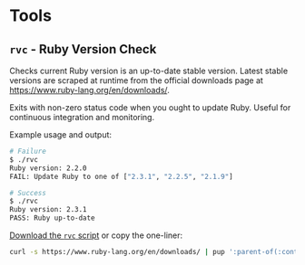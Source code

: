 # Tools

## `rvc` - Ruby Version Check

Checks current Ruby version is an up-to-date stable version. Latest stable versions
are scraped at runtime from the official downloads page at https://www.ruby-lang.org/en/downloads/.

Exits with non-zero status code when you ought to update Ruby. Useful
for continuous integration and monitoring.

Example usage and output:

```bash
# Failure
$ ./rvc
Ruby version: 2.2.0
FAIL: Update Ruby to one of ["2.3.1", "2.2.5", "2.1.9"]

# Success
$ ./rvc
Ruby version: 2.3.1
PASS: Ruby up-to-date
```

[Download the `rvc` script](rvc) or copy the one-liner:

```bash
curl -s https://www.ruby-lang.org/en/downloads/ | pup ':parent-of(:contains("Stable releases")) a[href*="ruby-lang.org/pub/ruby/"] text{}' | tr '\n' ' ' | ruby -e 'current = RUBY_VERSION; puts "Ruby version: #{current}"; stables = gets.gsub("Ruby", "").split; update = !stables.include?(current); puts update ? "FAIL: Update Ruby to one of #{stables}" : "PASS: Ruby up-to-date"; exit !update'
```
